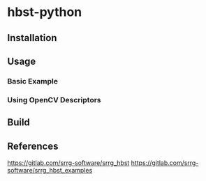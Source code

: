 # hbst-python

## Installation


## Usage


### Basic Example


### Using OpenCV Descriptors


## Build


## References


https://gitlab.com/srrg-software/srrg_hbst
https://gitlab.com/srrg-software/srrg_hbst_examples
